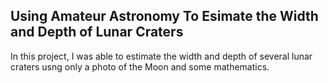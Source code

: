 ## Using Amateur Astronomy To Esimate the Width and Depth of Lunar Craters

In this project, I was able to estimate the width and depth of several lunar craters usng only a photo of the Moon and some mathematics.


